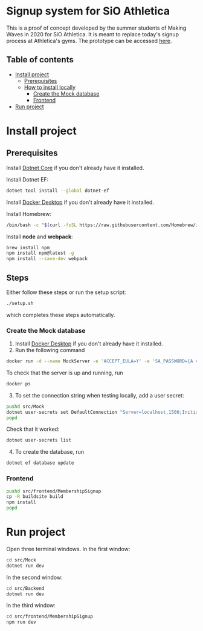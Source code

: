 # Signup system for SiO Athletica
This is a proof of concept developed by the summer students of Making Waves in 2020 for SiO Athletica. It is meant to replace today's signup process at Athletica's gyms. The prototype can be accessed [here](https://athleticasignup.web.app).

## Table of contents
- [Install project](#install-project)
  - [Prerequisites](#prerequisites)
  - [How to install locally](#how-to-install-locally)
    - [Create the Mock database](#create-the-mock-database)
    - [Frontend](#frontend)
- [Run project](#run-project)
    

# Install project
## Prerequisites
Install [Dotnet Core](https://dotnet.microsoft.com/download) if you don't already have it installed.

Install Dotnet EF:
```bash
dotnet tool install --global dotnet-ef
```

Install [Docker Desktop](https://www.docker.com/get-started) if you don't already have it installed.

Install Homebrew:
```bash
/bin/bash -c "$(curl -fsSL https://raw.githubusercontent.com/Homebrew/install/master/install.sh)"
```

Install **node** and **webpack**:

```bash
brew install npm
npm install npm@latest -g
npm install --save-dev webpack
```

## Steps
Either follow these steps or run the setup script:
```bash
./setup.sh
```
which completes these steps automatically.

### Create the Mock database
1. Install [Docker Desktop](https://www.docker.com/get-started) if you don't already have it installed.
2. Run the following command

```bash
docker run -d --name MockServer -e 'ACCEPT_EULA=Y' -e 'SA_PASSWORD={A very secret password}' -p 1500:1433 mcr.microsoft.com/mssql/server:2019-latest
```

To check that the server is up and running, run

```bash
docker ps
```

3. To set the connection string when testing locally, add a user secret:

```bash
pushd src/Mock
dotnet user-secrets set DefaultConnection "Server=localhost,1500;Initial Catalog=MockDB;User ID=sa;Password={The very secret password}"
popd
```

Check that it worked:

```bash
dotnet user-secrets list
```

4. To create the database, run

```bash
dotnet ef database update
```


### Frontend
```bash
pushd src/frontend/MembershipSignup
cp -R buildsite build
npm install
popd
```

# Run project
Open three terminal windows.
In the first window:
```bash
cd src/Mock
dotnet run dev
```

In the second window:
```bash
cd src/Backend
dotnet run dev
```

In the third window:
```bash
cd src/frontend/MembershipSignup
npm run dev
```
